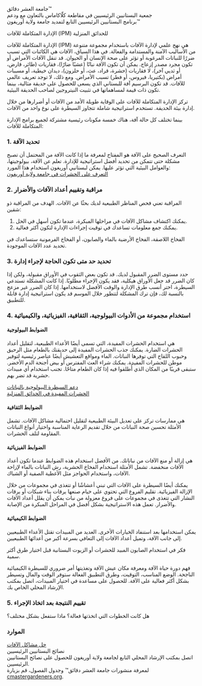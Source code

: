 جامعة العشر دقائق™  
جمعية البستانيين الرئيسيين في مقاطعة كلّاكاماس بالتعاون مع ودعم  
برنامج البستانيين الرئيسيين التابع لتمديد جامعة ولاية أوريغون™  

الإدارة المتكاملة للآفات (IPM) للحدائق المنزلية  

الإدارة المتكاملة للآفات (IPM) هي نهج علمي لإدارة الآفات باستخدام مجموعة متنوعة من الأساليب الآمنة والمستدامة والفعالة. في هذا السياق، الآفات هي الكائنات التي تسبب ضررًا للنباتات المرغوبة أو تؤثر على صحة الإنسان أو الحيوان. قد تنقل الآفات الأمراض أو تكون مجرد مصدر إزعاج. يمكن أن تكون الآفة نباتًا (عشبًا ضارًا)، فقاريات (طائر، قارض، أو ثديي آخر)، لا فقاريات (حشرة، قراد، عث، أو حلزون)، ديدان خيطية، أو مسببات أمراض (بكتيريا، فيروس، أو فطر) تسبب الأمراض. ومع ذلك، لا توجد تعريف عالمي للآفات. قد تكون البرسيم آفة للبستاني الذي يسعى للحصول على حديقة مثالية، بينما تكون ذات قيمة لمساهماتها في تثبيت النيتروجين لصاحب الحديقة البيئية.  

تركز الإدارة المتكاملة للآفات على الوقاية طويلة الأمد من الآفات أو أضرارها من خلال إدارة بيئة الحديقة. تستخدم استراتيجية شاملة تتجاوز السيطرة على نوع واحد من الآفات.  

بينما تختلف كل حالة آفة، هناك خمسة مكونات رئيسية مشتركة لجميع برامج الإدارة المتكاملة للآفات:  

### 1. تحديد الآفة  
التعرف الصحيح على الآفة هو المفتاح لمعرفة ما إذا كانت الآفة من المحتمل أن تصبح مشكلة حتى تتمكن من تحديد أفضل استراتيجية للإدارة. تعلم عن الآفة، بيولوجيتها، والعوامل البيئية التي تؤثر عليها. يمكن لبستانيي أوريغون استخدام هذا المورد:  
[التعرف على الحشرات في جامعة ولاية أوريغون](https://extension.oregonstate.edu/pests-weeds-diseases/insects/insect-identification)  

### 2. مراقبة وتقييم أعداد الآفات والأضرار  
المراقبة تعني فحص المناظر الطبيعية لديك بحثًا عن الآفات. الهدف من المراقبة ذو شقين:  
1. يمكنك اكتشاف مشاكل الآفات في مراحلها المبكرة، عندما تكون أسهل في الحل.  
2. يمكنك جمع معلومات تساعدك في توقيت إجراءات الإدارة لتكون أكثر فعالية.  

الفخاخ اللاصقة، الفخاخ الأرضية بالماء والصابون، أو الفخاخ الفرمونية ستساعدك في تحديد عدد الآفات الموجودة.  

### 3. تحديد حد متى تكون الحاجة لإجراء إدارة  
حدد مستوى الضرر المقبول لديك. قد تكون بعض الثقوب في الأوراق مقبولة، ولكن إذا كان الضرر قد جعل الأوراق هيكلية، فقد يكون الإجراء مطلوبًا. إذا كانت المشكلة تستدعي السيطرة، اختر أنسب طرق الإدارة والوقت الأفضل لاستخدامها. إذا كان الضرر غير مزعج بالنسبة لك، فإن ترك المشكلة لتتطور خلال الموسم قد يكون استراتيجية إدارة قابلة للتطبيق.  

### 4. استخدام مجموعة من الأدوات البيولوجية، الثقافية، الفيزيائية، والكيميائية  
#### الضوابط البيولوجية  
هي استخدام الحشرات المفيدة، التي تسمى أيضًا الأعداء الطبيعية، لتقليل أعداد الحشرات الضارة. يمكنك جذب الحشرات المفيدة إلى حديقتك بالطعام مثل الرحيق وحبوب اللقاح التي توفرها النباتات. الماء ومواقع التعشيش أيضًا عناصر رئيسية لتوفير موطن للحشرات المفيدة. يمكنك شراء العث المفترس أو بيض أجنحة الدم الأخضر. ستبقى قريبًا من المكان الذي أُطلقوا فيه إذا كان الطعام متاحًا. تجنب استخدام أي مبيدات حشرية قد تضر بهم.  

[دعم السيطرة البيولوجية بالنباتات](https://gardenecology.oregonstate.edu/sites/agscid7/files/gardenecology/gel_brief_2_biocontrol.pdf)  
[الحشرات المفيدة في الحدائق المنزلية](https://cmastergardeners.files.wordpress.com/2022/02/beneficial-insects.pdf)  

#### الضوابط الثقافية  
هي ممارسات تركز على تعديل البيئة الطبيعية لتقليل احتمالية مشاكل الآفات. تشمل الأمثلة تحسين صحة النباتات من خلال تقديم الرعاية المناسبة واختيار أنواع النباتات المقاومة لتلف الحشرات.  

#### الضوابط الفيزيائية  
هي إزالة أو منع الآفات من نباتاتك. من الأفضل استخدام هذه الضوابط عندما تكون أعداد الآفات منخفضة. تشمل الأمثلة استخدام الفخاخ الحشرية، رش النباتات بالماء لإزاحة الآفات، واستخدام الحواجز مثل الأغطية الصفية أو الشباك.  

يمكنك أيضًا السيطرة على الآفات التي تبني أعشاشًا أو تتغذى في مجموعات من خلال الإزالة الفيزيائية. تقليم الفروع التي تحتوي على خيام صنعها يرقات بناء شبكات أو يرقات النشار التي تتغذى في مجموعات على فروع معزولة من نبات يمكن أن يقلل أعداد الآفات والأضرار. تعمل هذه الاستراتيجية بشكل أفضل في المراحل المبكرة من الإصابة.  

#### الضوابط الكيميائية  
يمكن استخدامها بعد استنفاد الخيارات الأخرى. العديد من المبيدات تقتل الأعداء الطبيعيين إلى جانب الآفة، وتميل أعداد الآفات إلى التعافي بسرعة أكبر من أعدائها الطبيعيين.  

فكر في استخدام الصابون المبيد للحشرات أو الزيوت البستانية قبل اختيار طرق أكثر سمية.  

فهم دورة حياة الآفة ومعرفة مكان عيش الآفة وتغذيتها أمر ضروري للسيطرة الكيميائية الناجحة. الوضع المناسب، التوقيت، وطرق التطبيق الفعالة ستوفر الوقت والمال وتسيطر بشكل أكثر فعالية على الآفة. للحصول على مساعدة في اختيار المبيدات، اتصل بمكتب الإرشاد المحلي الخاص بك.  

### 5. تقييم النتيجة بعد اتخاذ الإجراء  
هل كانت الخطوات التي اتخذتها فعالة؟ ماذا ستفعل بشكل مختلف؟  

### الموارد  
[حل مشاكل الآفات](https://solvepestproblems.oregonstate.edu/)  
نصائح البستانيين الرئيسيين  
اتصل بمكتب الإرشاد المحلي التابع لجامعة ولاية أوريغون للحصول على نصائح البستانيين الرئيسيين.  
لمعرفة منشورات جامعة العشر دقائق™ وجدول الفصول، قم بزيارة [cmastergardeners.org](https://cmastergardeners.org).  